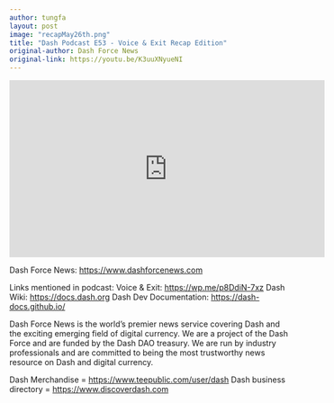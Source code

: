 ```yaml
---
author: tungfa
layout: post
image: "recapMay26th.png"
title: "Dash Podcast E53 - Voice & Exit Recap Edition"
original-author: Dash Force News
original-link: https://youtu.be/K3uuXNyueNI
---
```



<iframe width="560" height="315" src="https://www.youtube.com/embed/K3uuXNyueNI" frameborder="0" allow="autoplay; encrypted-media" allowfullscreen></iframe>

Dash Force News: <https://www.dashforcenews.com>

Links mentioned in podcast:
Voice & Exit: <https://wp.me/p8DdiN-7xz>
Dash Wiki: <https://docs.dash.org>
Dash Dev Documentation: <https://dash-docs.github.io/>

Dash Force News is the world’s premier news service covering Dash and the exciting emerging field of digital currency. We are a project of the Dash Force and are funded by the Dash DAO treasury. We are run by industry professionals and are committed to being the most trustworthy news resource on Dash and digital currency.

Dash Merchandise = <https://www.teepublic.com/user/dash>
Dash business directory = <https://www.discoverdash.com>
